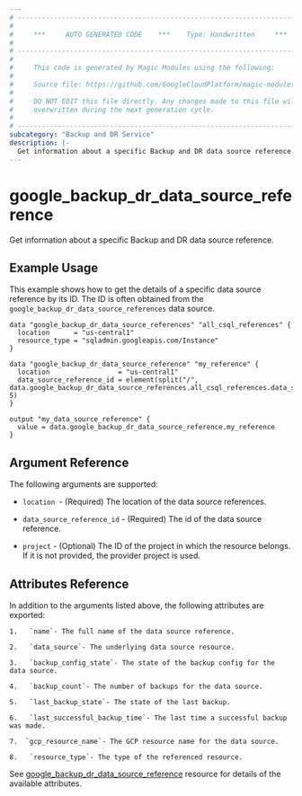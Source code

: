 ```yaml
---
# ----------------------------------------------------------------------------
#
#     ***     AUTO GENERATED CODE    ***    Type: Handwritten     ***
#
# ----------------------------------------------------------------------------
#
#     This code is generated by Magic Modules using the following:
#
#     Source file: https://github.com/GoogleCloudPlatform/magic-modules/tree/main/mmv1/third_party/terraform/website/docs/d/backup_dr_data_source_reference.html.markdown
#
#     DO NOT EDIT this file directly. Any changes made to this file will be
#     overwritten during the next generation cycle.
#
# ----------------------------------------------------------------------------
subcategory: "Backup and DR Service"
description: |-
  Get information about a specific Backup and DR data source reference.
---
```


# google_backup_dr_data_source_reference

Get information about a specific Backup and DR data source reference.

## Example Usage

This example shows how to get the details of a specific data source reference by its ID. The ID is often obtained from the `google_backup_dr_data_source_references` data source.

```hcl
data "google_backup_dr_data_source_references" "all_csql_references" {
  location      = "us-central1"
  resource_type = "sqladmin.googleapis.com/Instance"
}

data "google_backup_dr_data_source_reference" "my_reference" {
  location                 = "us-central1"
  data_source_reference_id = element(split("/", data.google_backup_dr_data_source_references.all_csql_references.data_source_references[0].name), 5)
}

output "my_data_source_reference" {
  value = data.google_backup_dr_data_source_reference.my_reference
}
```

## Argument Reference

The following arguments are supported:

*   `location `- (Required) The location of the data source references.
    
*   `data_source_reference_id` - (Required) The id of the data source reference.
    
*   `project` - (Optional) The ID of the project in which the resource belongs. If it is not provided, the provider project is used.

## Attributes Reference

In addition to the arguments listed above, the following attributes are exported:
    
    1.   `name`- The full name of the data source reference.
        
    2.   `data_source`- The underlying data source resource.
        
    3.   `backup_config_state`- The state of the backup config for the data source.
        
    4.   `backup_count`- The number of backups for the data source.
        
    5.   `last_backup_state`- The state of the last backup.
        
    6.   `last_successful_backup_time`- The last time a successful backup was made.
        
    7.  `gcp_resource_name`- The GCP resource name for the data source.
        
    8.   `resource_type`- The type of the referenced resource.

See [google_backup_dr_data_source_reference](https://registry.terraform.io/providers/hashicorp/google/latest/docs/resources/backup_dr_data_source_reference) resource for details of the available attributes.
